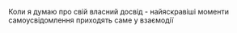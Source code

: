 Коли я думаю про свій власний досвід - найяскравіші моменти самоусвідомлення приходять саме у взаємодії